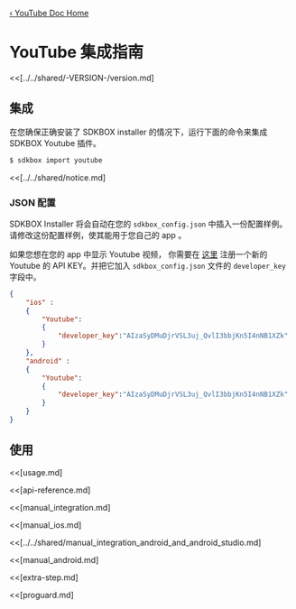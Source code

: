[&#8249; YouTube Doc Home](./)

<h1>YouTube 集成指南</h1>
<<[../../shared/-VERSION-/version.md]

## 集成
在您确保正确安装了 SDKBOX installer 的情况下，运行下面的命令来集成 SDKBOX Youtube 插件。
```bash
$ sdkbox import youtube
```

<<[../../shared/notice.md]

<!--## Configuration
<<[../../shared/sdkbox_cloud.md]
<<[../../shared/remote_application_config.md]-->


### JSON 配置
SDKBOX Installer 将会自动在您的 `sdkbox_config.json` 中插入一份配置样例。请修改这份配置样例，使其能用于您自己的 app 。

如果您想在您的 app 中显示 Youtube 视频， 你需要在 [这里](https://developers.google.com/youtube/android/player/register#Create_API_Keys) 注册一个新的 Youtube 的 API KEY。并把它加入 `sdkbox_config.json` 文件的 `developer_key` 字段中。
```json
{
    "ios" :
    {
        "Youtube":
        {
            "developer_key":"AIzaSyDMuDjrVSL3uj_QvlI3bbjKn5I4nNB1XZk"
        }
    },
    "android" :
    {
        "Youtube":
        {
            "developer_key":"AIzaSyDMuDjrVSL3uj_QvlI3bbjKn5I4nNB1XZk"
        }
    }
}
```

## 使用
<<[usage.md]

<<[api-reference.md]

<<[manual_integration.md]

<<[manual_ios.md]

<<[../../shared/manual_integration_android_and_android_studio.md]

<<[manual_android.md]

<<[extra-step.md]

<<[proguard.md]
